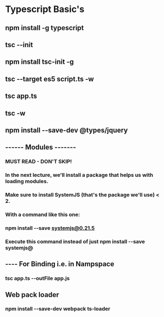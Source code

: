 # Typescript Basic's

## npm install -g typescript
## tsc --init
## npm install tsc-init -g
## tsc --target es5 script.ts -w
## tsc app.ts
## tsc -w
## npm install --save-dev @types/jquery

## ------ Modules -------
### MUST READ - DON'T SKIP!

### In the next lecture, we'll install a package that helps us with loading modules.

### Make sure to install SystemJS (that's the package we'll use) < 2.

### With a command like this one:

### npm install --save systemjs@0.21.5

### Execute this command instead of just npm install --save systemjs@


## ---- For Binding i.e. in Nampspace
### tsc app.ts --outFile app.js

## Web pack loader
### npm install --save-dev webpack ts-loader
